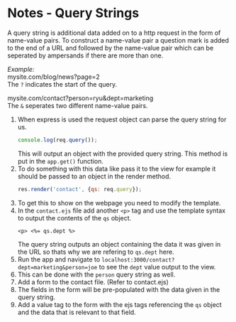 # Notes - Query Strings

A query string is additional data added on to a http request in the form of name-value pairs.
To construct a name-value pair a question mark is added to the end of a URL and followed by the name-value pair which can be seperated by ampersands if there are more than one.

*Example:*  
mysite.com/blog/news?page=2  
The ```?``` indicates the start of the query.

mysite.com/contact?person=ryu&dept=marketing  
The ```&``` seperates two different name-value pairs.

1. When express is used the request object can parse the query string for us.
    ```javascript
    console.log(req.query());
    ```
    This will output an object with the provided query string.
    This method is put in the ```app.get()``` function.
2. To do something with this data like pass it to the view for example it should be passed to an object in the render method.
    ```javascript
    res.render('contact', {qs: req.query});
    ```
3. To get this to show on the webpage you need to modify the template.
4. In the ```contact.ejs``` file add another ```<p>``` tag and use the template syntax to output the contents of the ```qs``` object.
    ```
    <p> <%= qs.dept %>
    ```
    The query string outputs an object containing the data it was given in the URL so thats why we are refering to ```qs.dept``` here.
5. Run the app and navigate to ```localhost:3000/contact?dept=marketing&person=joe``` to see the ```dept``` value output to the view.
6. This can be done with the ```person``` query string as well.
7. Add a form to the contact file. (Refer to contact.ejs)
8. The fields in the form will be pre-populated with the data given in the query string.
9. Add a value tag to the form with the ejs tags referencing the ```qs``` object and the data that is relevant to that field.